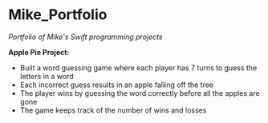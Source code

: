 # Mike_Portfolio
_Portfolio of Mike's Swift programming projects_

**Apple Pie Project:**  

* Built a word guessing game where each player has 7 turns to guess the letters in a word
* Each incorrect guess results in an apple falling off the tree
* The player wins by guessing the word correctly before all the apples are gone
* The game keeps track of the number of wins and losses
